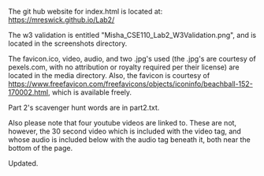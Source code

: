 The git hub website for index.html is located at:
https://mreswick.github.io/Lab2/ 

The w3 validation is entitled "Misha_CSE110_Lab2_W3Validation.png", and is located in the screenshots directory.

The favicon.ico, video, audio, and two .jpg's used (the .jpg's are courtesy of pexels.com,
with no attribution or royalty required per their license) are located in the media directory.
Also, the favicon is courtesy of https://www.freefavicon.com/freefavicons/objects/iconinfo/beachball-152-170002.html, which is available freely.

Part 2's scavenger hunt words are in part2.txt.

Also please note that four youtube videos are linked to. These are not, however, the 30 second
video which is included with the video tag, and whose audio is included below with the audio tag
beneath it, both near the bottom of the page.

Updated.
